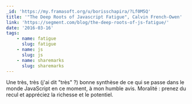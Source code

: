 ```yaml
---
_id: 'https://my.framasoft.org/u/borisschapira/?Lf0M5Q'
title: '"The Deep Roots of Javascript Fatigue", Calvin French-Owen'
link: 'https://segment.com/blog/the-deep-roots-of-js-fatigue/'
date: '2016-03-16'
tags:
    - name: fatigue
      slug: fatigue
    - name: js
      slug: js
    - name: sharemarks
      slug: sharemarks
---
```


<div class="markdown"><p>Une très, très (j'ai dit &quot;très&quot; ?) bonne synthèse de ce qui se passe dans le monde JavaScript en ce moment, à mon humble avis. Moralité : prenez du recul et appréciez la richesse et le potentiel.
</p></div>
